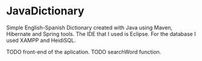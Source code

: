 # JavaDictionary


Simple English-Spanish Dictionary created with Java using Maven, Hibernate and Spring tools.
The IDE that I used is Eclipse.
For the database I used XAMPP and HeidiSQL.

TODO front-end of the aplication.
TODO searchWord function.

